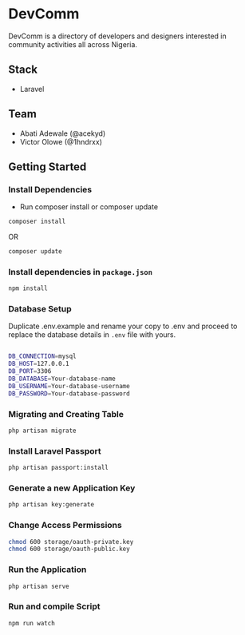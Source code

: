 # DevComm

DevComm is a directory of developers and designers interested in community activities all across Nigeria.

## Stack
- Laravel


## Team

- Abati Adewale (@acekyd)
- Victor Olowe (@1hndrxx)

## Getting Started

### Install Dependencies
- Run composer install or composer update
```bash
composer install
```
OR 
```bash
composer update 
```

### Install dependencies in `package.json`
```bash
npm install
```

### Database Setup

Duplicate .env.example and rename your copy to .env and proceed to replace the database details in
`.env` file with yours.

```bash

DB_CONNECTION=mysql
DB_HOST=127.0.0.1
DB_PORT=3306
DB_DATABASE=Your-database-name
DB_USERNAME=Your-database-username
DB_PASSWORD=Your-database-password

```

### Migrating and Creating Table
```bash
php artisan migrate
```

### Install Laravel Passport
```bash
php artisan passport:install
```

### Generate a new Application Key
```bash
php artisan key:generate
```

### Change Access Permissions
```bash
chmod 600 storage/oauth-private.key
chmod 600 storage/oauth-public.key
```

### Run the Application
```bash
php artisan serve
```
### Run and compile Script
```bash
npm run watch
```